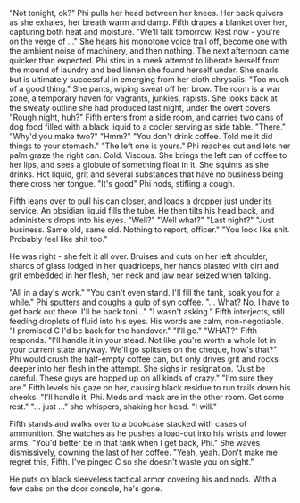 

"Not tonight, ok?" 
Phi pulls her head between her knees. Her back quivers as she exhales, her breath warm and damp. Fifth drapes a blanket over her, capturing both heat and moisture. 
"We'll talk tomorrow. Rest now - you're on the verge of ..."
She hears his monotone voice trail off, become one with the ambient noise of machinery, and then nothing. 
The next afternoon came quicker than expected. Phi stirs in a meek attempt to liberate herself from the mound of laundry and bed linnen she found herself under. She snarls but is ultimately successful in emerging from her cloth chrysalis. 
"Too much of a good thing." She pants, wiping sweat off her brow. The room is a war zone, a temporary haven for vagrants, junkies, rapists. She looks back at the sweaty outline she had produced last night, under the overt covers.
"Rough night, huh?" Fifth enters from a side room, and carries two cans of dog food filled with a black liquid to a cooler serving as side table. "There."
"Why'd you make two?"
"Hmm?"
"You don't drink coffee. Told me it did things to your stomach."
"The left one is yours."
Phi reaches out and lets her palm graze the right can. Cold. Viscous. She brings the left can of coffee to her lips, and sees a globule of something float in it. She squints as she drinks. Hot liquid, grit and several substances that have no business being there cross her tongue. 
"It's good" Phi nods, stifling a cough. 

Fifth leans over to pull his can closer, and loads a dropper just under its service. An obsidian liquid fills the tube. He then tilts his head back, and administers drops into his eyes. 
"Well?"
"Well what?"
"Last night?"
"Just business. Same old, same old. Nothing to report, officer."
"You look like shit. Probably feel like shit too."

He was right - she felt it all over. Bruises and cuts on her left shoulder, shards of glass lodged in her quadriceps, her hands blasted with dirt and grit embedded in her flesh, her neck and jaw near seized when talking. 

"All in a day's work."
"You can't even stand. I'll fill the tank, soak you for a while."
Phi sputters and coughs a gulp of syn coffee. "... What? No, I have to get back out there. I'll be back toni..."
"I wasn't asking." Fifth interjects, still feeding droplets of fluid into his eyes. His words are calm, non-negotiable. 
"I promised C I'd be back for the handover."
"I'll go."
"WHAT?"
Fifth responds. "I'll handle it in your stead. Not like you're worth a whole lot in your current state anyway. We'll go splitsies on the cheque, how's that?"
Phi would crush the half-empty coffee can, but only drives grit and rocks deeper into her flesh in the attempt. She sighs in resignation. 
"Just be careful. These guys are hopped up on all kinds of crazy."
"I'm sure they are."
Fifth levels his gaze on her, causing black residue to run trails down his cheeks. 
"I'll handle it, Phi. Meds and mask are in the other room. Get some rest."
"... just ..." she whispers, shaking her head. 
"I will." 

Fifth stands and walks over to a bookcase stacked with cases of ammunition. She watches as he pushes a load-out into his wrists and lower arms. 
"You'd better be in that tank when I get back, Phi."
She waves dismissively, downing the last of her coffee. "Yeah, yeah. Don't make me regret this, Fifth. I've pinged C so she doesn't waste you on sight."

He puts on black sleeveless tactical armor covering his and nods. With a few dabs on the door console, he's gone.